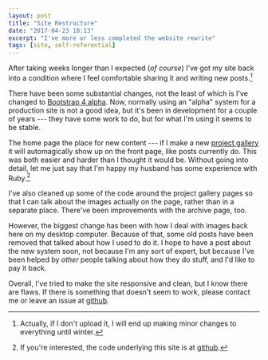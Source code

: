 ```yaml
---
layout: post
title: "Site Restructure"
date: "2017-04-23 10:13"
excerpt: "I've more or less completed the website rewrite"
tags: [site, self-referential]
---
```


After taking weeks longer than I expected (*of course*) I've got my site back into a condition where I feel comfortable sharing it and writing new posts.[^really]

There have been some substantial changes, not the least of which is I've changed to [Bootstrap 4 alpha](https://v4-alpha.getbootstrap.com). Now, normally using an "alpha" system for a production site is not a good idea, but it's been in development for a couple of years --- they have some work to do, but for what I'm using it seems to be stable.

The home page the place for new content --- if I make a new [project gallery](/portfolio/) it will automagically show up on the front page, like posts currently do. This was both easier and harder than I thought it would be. Without going into detail, let me just say that I'm happy my husband has some experience with Ruby.[^detail]

I've also cleaned up some of the code around the project gallery pages so that I can talk about the images actually on the page, rather than in a separate place. There've been improvements with the archive page, too.

However, the biggest change has been with how I deal with images back here on my desktop computer. Because of that, some old posts have been removed that talked about how I used to do it. I hope to have a post about the new system soon, not because I'm any sort of expert, but because I've been helped by *other* people talking about how they do stuff, and I'd like to pay it back.

Overall, I've tried to make the site responsive and clean, but I know there are flaws. If there is something that doesn't seem to work, please contact me or leave an issue at [github](https://github.com/logista/btsite).

[^detail]: If you're interested, the code underlying this site is at [github](https://github.com/logista/btsite).

[^really]: Actually, if I don't upload it, I will end up making minor changes to everything until winter.
